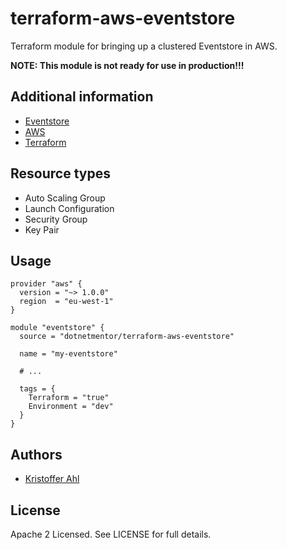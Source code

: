 # terraform-aws-eventstore

Terraform module for bringing up a clustered Eventstore in AWS.

**NOTE: This module is not ready for use in production!!!**

## Additional information

- [Eventstore](https://eventstore.org/)
- [AWS](https://aws.amazon.com/)
- [Terraform](https://www.terraform.io/)

## Resource types

- Auto Scaling Group
- Launch Configuration
- Security Group
- Key Pair

## Usage

```HCL
provider "aws" {
  version = "~> 1.0.0"
  region  = "eu-west-1"
}

module "eventstore" {
  source = "dotnetmentor/terraform-aws-eventstore"

  name = "my-eventstore"

  # ...

  tags = {
    Terraform = "true"
    Environment = "dev"
  }
}
```

## Authors

- [Kristoffer Ahl](https://github.com/kristofferahl)

## License

Apache 2 Licensed. See LICENSE for full details.
